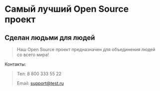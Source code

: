 # Самый лучший Open Source проект

## Сделан людьми для людей

> Наш Open Source проект предназначен для объединения людей со всего мира!

Контакты:

> Тел: 8 800 333 55 22
> 
> Email: support@test.ru
